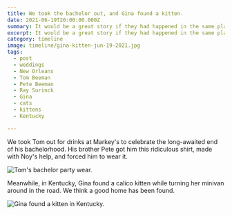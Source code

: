 ```yaml
---
title: We took the bachelor out, and Gina found a kitten.
date: 2021-06-19T20:00:00.000Z
summary: It would be a great story if they had happened in the same place.
excerpt: It would be a great story if they had happened in the same place.
category: timeline
image: timeline/gina-kitten-jun-19-2021.jpg
tags:
  - post 
  - weddings
  - New Orleans
  - Tom Beeman
  - Pete Beeman
  - Ray Surinck
  - Gina
  - cats
  - kittens
  - Kentucky

---
```


We took Tom out for drinks at Markey's to celebrate the long-awaited end of his bachelorhood. His brother Pete got him this ridiculous shirt, made with Noy's help, and forced him to wear it.

![Tom's bachelor party wear.](/static/img/timeline/tom-shirt-detail-jun-19-2021.jpg "Tom's bachelor party wear.")

Meanwhile, in Kentucky, Gina found a calico kitten while turning her minivan around in the road. We think a good home has been found.

![Gina found a kitten in Kentucky.](/static/img/timeline/gina-kitten-jun-19-2021.jpg "Gina found a kitten in Kentucky.")